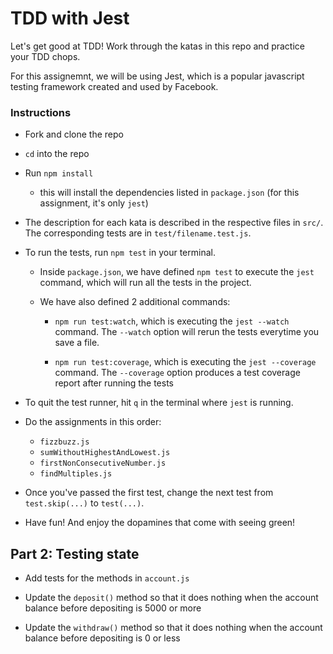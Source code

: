 # TDD with Jest

Let's get good at TDD! Work through the katas in this repo and practice your
TDD chops. 

For this assignemnt, we will be using Jest, which is a popular javascript
testing framework created and used by Facebook. 

### Instructions

- Fork and clone the repo

- `cd` into the repo

- Run `npm install`

    - this will install the dependencies listed in `package.json` (for this
      assignment, it's only `jest`)

- The description for each kata is described in the respective files in `src/`.
  The corresponding tests are in `test/filename.test.js`.

- To run the tests, run `npm test` in your terminal.

    - Inside `package.json`, we have defined `npm test` to execute the `jest`
      command, which will run all the tests in the project.

    - We have also defined 2 additional commands:

        - `npm run test:watch`, which is executing the `jest --watch` command.
          The `--watch` option will rerun the tests everytime you save a file.

        - `npm run test:coverage`, which is executing the `jest --coverage`
          command. The `--coverage` option produces a test coverage report
          after running the tests

- To quit the test runner, hit `q` in the terminal where `jest` is running.

- Do the assignments in this order:
    - `fizzbuzz.js`
    - `sumWithoutHighestAndLowest.js`
    - `firstNonConsecutiveNumber.js`
    - `findMultiples.js`

- Once you've passed the first test, change the next test from `test.skip(...)`
  to `test(...)`.

- Have fun! And enjoy the dopamines that come with seeing green!

## Part 2: Testing state

- Add tests for the methods in `account.js`

- Update the `deposit()` method so that it does nothing when the account
	balance before depositing is 5000 or more

- Update the `withdraw()` method so that it does nothing when the account
	balance before depositing is 0 or less
